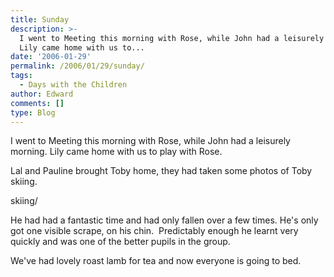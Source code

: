 ```yaml
---
title: Sunday
description: >-
  I went to Meeting this morning with Rose, while John had a leisurely morning.
  Lily came home with us to...
date: '2006-01-29'
permalink: /2006/01/29/sunday/
tags:
  - Days with the Children
author: Edward
comments: []
type: Blog
---
```


I went to Meeting this morning with Rose, while John had a leisurely
morning. Lily came home with us to play with Rose.

Lal and Pauline brought Toby home, they had taken some photos of Toby
skiing.

<div class="g2image_centered">
<wpg2>skiing/</wpg2>
</div>

He had had a fantastic time and had only fallen over a few times. He\'s
only got one visible scrape, on his chin.  Predictably enough he learnt
very quickly and was one of the better pupils in the group.

We\'ve had lovely roast lamb for tea and now everyone is going to bed.

